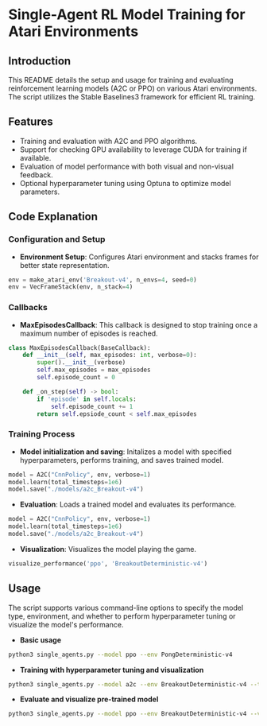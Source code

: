 # Single-Agent RL Model Training for Atari Environments

## Introduction
This README details the setup and usage for training and evaluating reinforcement learning models (A2C or PPO) on various Atari environments. The script utilizes the Stable Baselines3 framework for efficient RL training.

## Features
- Training and evaluation with A2C and PPO algorithms.
- Support for checking GPU availability to leverage CUDA for training if available.
- Evaluation of model performance with both visual and non-visual feedback.
- Optional hyperparameter tuning using Optuna to optimize model parameters.

## Code Explanation

### Configuration and Setup
- **Environment Setup**: Configures Atari environment and stacks frames for better state representation.
```python
env = make_atari_env('Breakout-v4', n_envs=4, seed=0)
env = VecFrameStack(env, n_stack=4)
```

### Callbacks
- **MaxEpisodesCallback**: This callback is designed to stop training once a maximum number of episodes is reached.
```python
class MaxEpisodesCallback(BaseCallback):
    def __init__(self, max_episodes: int, verbose=0):
        super().__init__(verbose)
        self.max_episodes = max_episodes
        self.episode_count = 0

    def _on_step(self) -> bool:
        if 'episode' in self.locals:
            self.episode_count += 1
        return self.epsiode_count < self.max_episodes
```

### Training Process
- **Model initialization and saving**: Initalizes a model with specified hyperparameters, performs training, and saves trained model.
```python
model = A2C("CnnPolicy", env, verbose=1)
model.learn(total_timesteps=1e6)
model.save("./models/a2c_Breakout-v4")
```
- **Evaluation**: Loads a trained model and evaluates its performance.
```python
model = A2C("CnnPolicy", env, verbose=1)
model.learn(total_timesteps=1e6)
model.save("./models/a2c_Breakout-v4")
```
- **Visualization**: Visualizes the model playing the game.
```python
visualize_performance('ppo', 'BreakoutDeterministic-v4')
```

## Usage

The script supports various command-line options to specify the model type, environment, and whether to perform hyperparameter tuning or visualize the model's performance.

- **Basic usage**
```bash
python3 single_agents.py --model ppo --env PongDeterministic-v4
```

- **Training with hyperparameter tuning and visualization**
```bash
python3 single_agents.py --model a2c --env BreakoutDeterministic-v4 --tuning yes --visualize
```

- **Evaluate and visualize pre-trained model**
```bash
python3 single_agents.py --model ppo --env BreakoutDeterministic-v4 --visualize
```